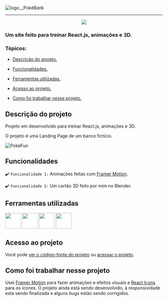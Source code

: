 ![logo__PokéBank](https://media.discordapp.net/attachments/844323169900167218/997599694173765812/PBv3.png?width=250&height=250)

<hr>

<p align="center">
   <img src="http://img.shields.io/static/v1?label=STATUS&message=EM%20DESENVOLVIMENTO&color=RED&style=for-the-badge"/>
</p>

### Um site feito para treinar React.js, animações e 3D.

### Tópicos:

- [Descrição do projeto.](#descrição-do-projeto)

- [Funcionalidades.](#funcionalidades)

- [Ferramentas utilizadas.](#ferramentas-utilizadas)

- [Acesso ao projeto.](#acesso-ao-projeto)

- [Como foi trabalhar nesse projeto.](#como-foi-trabalhar-nesse-projeto)

## Descrição do projeto

<p align="justify">
Projeto em desenvolvido para treinar React.js, animações e 3D.

O projeto é uma Landing Page de um banco fictício.
</p>
   
![PokéFun](https://media.discordapp.net/attachments/844323169900167218/997307727552454806/PokeFun.gif)

## Funcionalidades

:heavy_check_mark: `Funcionalidade 1:` Animações feitas com [Framer Motion](https://www.framer.com/motion/).

:heavy_check_mark: `Funcionalidade 2:` Um cartão 3D feito por mim no Blender.

## Ferramentas utilizadas

<div>
   <img width="50px" src="https://cdn.jsdelivr.net/gh/devicons/devicon/icons/javascript/javascript-original.svg"/>

   <img width="50px" src="https://cdn.jsdelivr.net/gh/devicons/devicon/icons/html5/html5-original.svg"/>

   <img width="50px" src="https://cdn.jsdelivr.net/gh/devicons/devicon/icons/css3/css3-original.svg"/>

   <img width="50px" src="https://cdn.jsdelivr.net/gh/devicons/devicon/icons/react/react-original.svg"/>
<div/>

###

## Acesso ao projeto

Você pode [ver o código-fonte do projeto](https://github.com/JosielJ/Pokebank) ou [acessar o projeto](https://pokebanktreino.netlify.app/).

## Como foi trabalhar nesse projeto

Usei [Framer Motion](https://www.framer.com/motion/) para fazer animações e efeitos visuais e [React Icons](https://react-icons.github.io/react-icons/) para os ícones. O projeto ainda está sendo desenvolvido, a responsividade esta sendo finalizada e alguns bugs estão sendo corrigidos.
